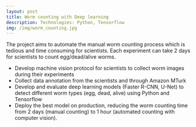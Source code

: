 ```yaml
---
layout: post
title: Worm counting with Deep learning
description: Technologies: Python, Tensorflow
img: /img/worm_counting.jpg
---
```


The project aims to automate the manual worm counting process which is tedious and time consuming for scientists. Each experiment can take 2 days for scientists to count egg/dead/alive worms.
- Develop machine vision protocol for scientists to collect worm images during their experiments
- Collect data annotation from the scientists and through Amazon MTurk
- Develop and evaluate deep learning models (Faster R-CNN, U-Net) to detect different worm types (egg, dead, alive) using Python and Tensorflow
- Deploy the best model on production, reducing the worm counting time from 2 days (manual counting) to 1 hour (automated counting with computer vision).

<div class="img_row">
	<img class="col three" src="{{ site.baseurl }}/img/worm_counting.jpg" alt="" title="Worm Counting"/>
</div>